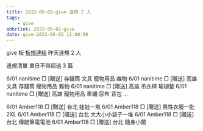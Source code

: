 ```yaml
---
title: 2022-06-02-give 違規 2 人
tags:
    - give
abbrlink: 2022-06-02-give
date: give-2022-06-02 12:00:00
---
```

give 板 [板規連結](https://www.ptt.cc/bbs/give/M.1612495900.A.C32.html)
昨天違規 2 人
<!-- more -->

違規清單
單日不得超過 3 篇

6/01 nanitime □ [贈送] 存錢筒 文具 寵物用品 雜物
6/01 nanitime □ [贈送] 高雄 文具 存錢筒 寵物用品 雜物
6/01 nanitime □ [贈送] 高雄 吊衣桿 瑜珈墊
6/01 nanitime □ [贈送] 高雄 寵物用品 牽繩 尿布 背包 …

6/01 Amber118 □ [贈送] 台北 娃娃一堆
6/01 Amber118 □ [贈送] 男性衣服一批2XL
6/01 Amber118 □ [贈送] 台北 大大小小袋子一堆
6/01 Amber118 □ [贈送] 台北 傳統筆電電池
6/01 Amber118 □ [贈送] 台北 隨身小鏡